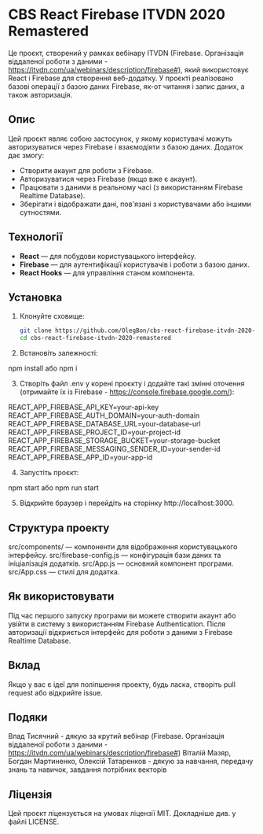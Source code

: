 # CBS React Firebase ITVDN 2020 Remastered

Це проєкт, створений у рамках вебінару ITVDN (Firebase. Організація віддаленої роботи з даними - https://itvdn.com/ua/webinars/description/firebase#), який використовує React і Firebase для створення веб-додатку. У проєкті реалізовано базові операції з базою даних Firebase, як-от читання і запис даних, а також авторизація.

## Опис

Цей проєкт являє собою застосунок, у якому користувачі можуть авторизуватися через Firebase і взаємодіяти з базою даних. Додаток дає змогу:

- Створити акаунт для роботи з Firebase.
- Авторизуватися через Firebase (якщо вже є акаунт).
- Працювати з даними в реальному часі (з використанням Firebase Realtime Database).
- Зберігати і відображати дані, пов'язані з користувачами або іншими сутностями.

## Технології

- **React** — для побудови користувацького інтерфейсу.
- **Firebase** — для аутентифікації користувачів і роботи з базою даних.
- **React Hooks** — для управління станом компонента.

## Установка

1. Клонуйте сховище:

   ```bash
   git clone https://github.com/OlegBon/cbs-react-firebase-itvdn-2020-remastered.git
   cd cbs-react-firebase-itvdn-2020-remastered
   ```

2. Встановіть залежності:

npm install або npm i

3. Створіть файл .env у корені проєкту і додайте такі змінні оточення (отримайте їх із Firebase - https://console.firebase.google.com/):

REACT_APP_FIREBASE_API_KEY=your-api-key
REACT_APP_FIREBASE_AUTH_DOMAIN=your-auth-domain
REACT_APP_FIREBASE_DATABASE_URL=your-database-url
REACT_APP_FIREBASE_PROJECT_ID=your-project-id
REACT_APP_FIREBASE_STORAGE_BUCKET=your-storage-bucket
REACT_APP_FIREBASE_MESSAGING_SENDER_ID=your-sender-id
REACT_APP_FIREBASE_APP_ID=your-app-id

4. Запустіть проєкт:

npm start або npm run start

5. Відкрийте браузер і перейдіть на сторінку http://localhost:3000.

## Структура проекту

src/components/ — компоненти для відображення користувацького інтерфейсу.
src/firebase-config.js — конфігурація бази даних та ініціалізація додатків.
src/App.js — основний компонент програми.
src/App.css — стилі для додатка.

## Як використовувати

Під час першого запуску програми ви можете створити акаунт або увійти в систему з використанням Firebase Authentication.
Після авторизації відкриється інтерфейс для роботи з даними з Firebase Realtime Database.

## Вклад

Якщо у вас є ідеї для поліпшення проекту, будь ласка, створіть pull request або відкрийте issue.

## Подяки

Влад Тисячний - дякую за крутий вебінар (Firebase. Організація віддаленої роботи з даними - https://itvdn.com/ua/webinars/description/firebase#)
Віталій Мазяр, Богдан Мартиненко, Олексій Татаренков - дякую за навчання, передачу знань та навичок, завдання потрібних векторів

## Ліцензія

Цей проєкт ліцензується на умовах ліцензії MIT. Докладніше див. у файлі LICENSE.
